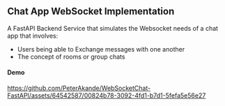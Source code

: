 ## Chat App WebSocket Implementation

A FastAPI Backend Service that simulates the Websocket needs of a chat app that involves:
- Users being able to Exchange messages with one another
- The concept of rooms or group chats



#### Demo

https://github.com/PeterAkande/WebSocketChat-FastAPI/assets/64542587/00824b78-3092-4fd1-b7d1-5fefa5e56e27

